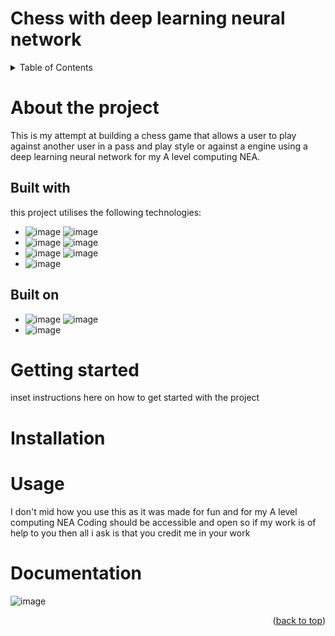 # Chess with deep learning neural network

<!-- TABLE OF CONTENTS -->
<details>
  <summary>Table of Contents</summary>
  <ol>
    <li>
      <a href="#About-the-project">About The Project</a>
      <ul>
        <li><a href="#Built-with">Built With</a></li>
        <li><a href="#Built-on">Built on</a></li>
      </ul>
    </li>
    <li>
      <a href="#Getting-started">Getting Started</a>
      <ul>
        <li><a href="#Installation">Installation</a></li>
      </ul>
    </li>
    <li><a href="#Usage">Usage</a></li>
    <li><a href="#Contact">Contact</a></li>
    <li><a href="#Documentation">Documentation</a></li>
  </ol>
</details>



 <!--- ABOUT THE PROJECT -->
# About the project
This is my attempt at building a chess game that allows a user to play against another user in a  pass and play style or
against a engine using a deep learning neural network for my A level computing NEA.

## Built with
this project utilises the following technologies:
* ![image](https://img.shields.io/badge/Python-FFD43B?style=for-the-badge&logo=python&logoColor=blue) ![image](https://img.shields.io/badge/Pygame-3776AB?style=for-the-badge&logo=pygame&logoColor=white)
* ![image](https://img.shields.io/badge/TensorFlow-FF6F00?style=for-the-badge&logo=tensorflow&logoColor=white) ![image](https://img.shields.io/badge/Keras-D00000?style=for-the-badge&logo=keras&logoColor=white)
* ![image](https://img.shields.io/badge/GitHub-100000?style=for-the-badge&logo=github&logoColor=white) ![image](https://img.shields.io/badge/GIT-E44C30?style=for-the-badge&logo=git&logoColor=white)
* ![image](https://img.shields.io/badge/Audacity-0000CC?style=for-the-badge&logo=audacity&logoColor=white)

## Built on 
* ![image](https://img.shields.io/badge/mac%20os-000000?style=for-the-badge&logo=apple&logoColor=white) ![image](https://img.shields.io/badge/apple%20silicon-333333?style=for-the-badge&logo=apple&logoColor=white)
* ![image](https://img.shields.io/badge/PyCharm-000000.svg?&style=for-the-badge&logo=PyCharm&logoColor=white)


# Getting started
inset instructions here on how to get started with the project

# Installation

# Usage
I don't mid how you use this as it was made for fun and for my A level computing NEA
Coding should be accessible and open so if my work is of help to you then all i ask is that you credit me in your work

# Documentation
![image](https://img.shields.io/badge/Microsoft_Word-2B579A?style=for-the-badge&logo=microsoft-word&logoColor=white)


<p align="right">(<a href="#readme-top">back to top</a>)</p>


